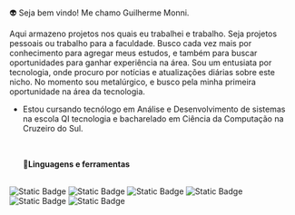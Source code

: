 👽 Seja bem vindo! Me chamo Guilherme Monni. <br>

 Aqui armazeno projetos nos quais eu trabalhei e trabalho. Seja projetos pessoais ou trabalho para a faculdade. Busco cada vez mais por conhecimento para agregar meus estudos, e também para buscar oportunidades para ganhar experiência na área. Sou um entusiata por tecnologia, onde procuro por notícias e atualizações diárias sobre este nicho. No momento sou metalúrgico, e busco pela minha primeira oportunidade na área da tecnologia.

- Estou cursando tecnólogo em Análise e Desenvolvimento de sistemas na escola QI tecnologia e bacharelado em Ciência da Computação na Cruzeiro do Sul.

  ##
  <div><br>
   <strong>💫Linguagens e ferramentas</strong>
  <br><br>

 <!-- HTML -->
<img alt="Static Badge" src="https://img.shields.io/badge/HTML-black?style=flat&logo=HTML5&logoColor=red" style="min-width:50px;">

<!-- CSS -->
<img alt="Static Badge" src="https://img.shields.io/badge/CSS-black?style=flat&logo=CSS&logoColor=blue" style="min-width:50px;">

<!-- JavaScript -->
<img alt="Static Badge" src="https://img.shields.io/badge/JavaScript-black?style=flat&logo=JavaScript&logoColor=yellow" style="min-width:50px;">

<!-- PHP -->
<img alt="Static Badge" src="https://img.shields.io/badge/PHP-black?style=flat&logo=PHP&logoColor=%23777BB4" style="min-width:50px;">

<!-- MySQL -->
<img alt="Static Badge" src="https://img.shields.io/badge/MySQL-black?style=flat&logo=MySQL&logoColor=%234479A1" style="min-width:50px;">

<!-- Git -->
<img alt="Static Badge" src="https://img.shields.io/badge/Git-black?style=flat&logo=Git&logoColor=%23F05032" style="min-width:50px;">


<!---
GuilhermeMonni/GuilhermeMonni is a ✨ special ✨ repository because its `README.md` (this file) appears on your GitHub profile.
You can click the Preview link to take a look at your changes.
--->
